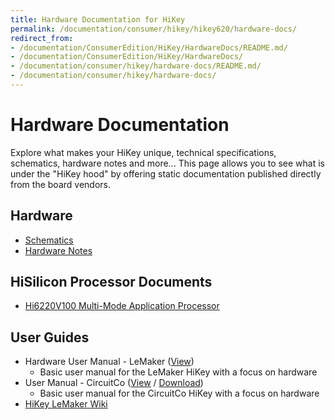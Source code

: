 ```yaml
---
title: Hardware Documentation for HiKey
permalink: /documentation/consumer/hikey/hikey620/hardware-docs/
redirect_from:
- /documentation/ConsumerEdition/HiKey/HardwareDocs/README.md/
- /documentation/ConsumerEdition/HiKey/HardwareDocs/
- /documentation/consumer/hikey/hardware-docs/README.md/
- /documentation/consumer/hikey/hardware-docs/
---
```

# Hardware Documentation

Explore what makes your HiKey unique, technical specifications, schematics, hardware notes and more... This page allows you to see what is under the "HiKey hood" by offering static documentation published directly from the board vendors.

## Hardware

- [Schematics](https://github.com/96boards/documentation/blob/master/consumer/hikey/hikey620/hardware-docs/HiKey_schematics_LeMaker_version_Rev_A1.pdf)
- [Hardware Notes](hardware-notes/)

## HiSilicon Processor Documents

- [Hi6220V100 Multi-Mode Application Processor](https://github.com/96boards/documentation/blob/master/consumer/hikey/hikey620/hardware-docs/Hi6220V100_Multi-Mode_Application_Processor_Function_Description.pdf)

## User Guides

- Hardware User Manual - LeMaker ([View](hardware-user-manual/))
   - Basic user manual for the LeMaker HiKey with a focus on hardware
- User Manual - CircuitCo ([View](https://github.com/96boards/documentation/blob/master/consumer/hikey/hikey620/hardware-docs/HiKey_User_Guide_CircuitCo.pdf) / [Download](https://github.com/96boards/documentation/raw/master/consumer/hikey/hikey620/hardware-docs/HiKey_User_Guide_CircuitCo.pdf))
   - Basic user manual for the CircuitCo HiKey with a focus on hardware
- [HiKey LeMaker Wiki](http://wiki.lemaker.org/HiKey(LeMaker_version))
